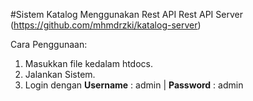 #Sistem Katalog Menggunakan Rest API
Rest API Server (https://github.com/mhmdrzki/katalog-server)

Cara Penggunaan:
1. Masukkan file kedalam htdocs.
2. Jalankan Sistem.
3. Login dengan <b>Username</b> : admin | <b>Password</b> : admin
